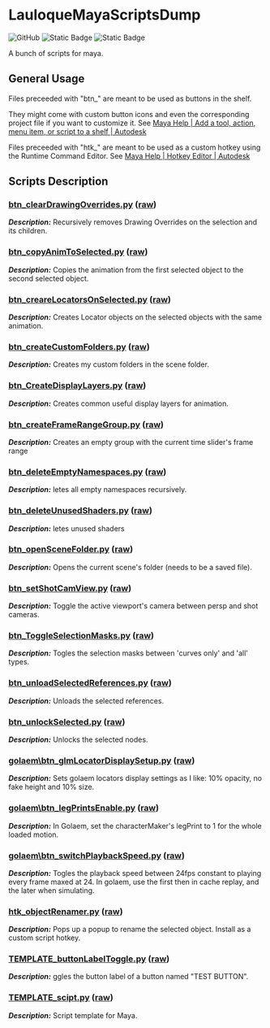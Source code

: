 # LauloqueMayaScriptsDump

![GitHub](https://img.shields.io/github/license/L0Lock/LauloqueMayaScriptsDump?style=for-the-badge) ![Static Badge](https://img.shields.io/badge/Maya-v2020-orange?style=for-the-badge) ![Static Badge](https://img.shields.io/badge/Maya-v2023-orange?style=for-the-badge)

A bunch of scripts for maya.

## General Usage

Files preceeded with "btn_" are meant to be used as buttons in the shelf.  

They might come with custom button icons and even the corresponding project file if you want to customize it. See [Maya Help | Add a tool, action, menu item, or script to a shelf | Autodesk](https://help.autodesk.com/view/MAYAUL/2023/ENU/?guid=GUID-C693E884-F81A-4858-B5D6-3856EB8F394E)

Files preceeded with "htk_" are meant to be used as a custom hotkey using the Runtime Command Editor. See [Maya Help | Hotkey Editor | Autodesk](https://help.autodesk.com/view/MAYAUL/2023/ENU/?guid=GUID-36D24C0F-19E4-411E-8CA9-DB7B64C3E6EA)

## Scripts Description
### [btn_clearDrawingOverrides.py](https://github.com/L0Lock/LauloqueMayaScriptsDump/blob/main/btn_clearDrawingOverrides.py) ([raw](https://raw.githubusercontent.com/L0Lock/LauloqueMayaScriptsDump/main/btn_clearDrawingOverrides.py))
***Description:*** Recursively removes Drawing Overrides on the selection and its children.

### [btn_copyAnimToSelected.py](https://github.com/L0Lock/LauloqueMayaScriptsDump/blob/main/btn_copyAnimToSelected.py) ([raw](https://raw.githubusercontent.com/L0Lock/LauloqueMayaScriptsDump/main/btn_copyAnimToSelected.py))
***Description:*** Copies the animation from the first selected object to the second selected object.

### [btn_creareLocatorsOnSelected.py](https://github.com/L0Lock/LauloqueMayaScriptsDump/blob/main/btn_creareLocatorsOnSelected.py) ([raw](https://raw.githubusercontent.com/L0Lock/LauloqueMayaScriptsDump/main/btn_creareLocatorsOnSelected.py))
***Description:*** Creates Locator objects on the selected objects with the same animation.

### [btn_createCustomFolders.py](https://github.com/L0Lock/LauloqueMayaScriptsDump/blob/main/btn_createCustomFolders.py) ([raw](https://raw.githubusercontent.com/L0Lock/LauloqueMayaScriptsDump/main/btn_createCustomFolders.py))
***Description:*** Creates my custom folders in the scene folder.

### [btn_CreateDisplayLayers.py](https://github.com/L0Lock/LauloqueMayaScriptsDump/blob/main/btn_CreateDisplayLayers.py) ([raw](https://raw.githubusercontent.com/L0Lock/LauloqueMayaScriptsDump/main/btn_CreateDisplayLayers.py))
***Description:*** Creates common useful display layers for animation.

### [btn_createFrameRangeGroup.py](https://github.com/L0Lock/LauloqueMayaScriptsDump/blob/main/btn_createFrameRangeGroup.py) ([raw](https://raw.githubusercontent.com/L0Lock/LauloqueMayaScriptsDump/main/btn_createFrameRangeGroup.py))
***Description:*** Creates an empty group with the current time slider's frame range

### [btn_deleteEmptyNamespaces.py](https://github.com/L0Lock/LauloqueMayaScriptsDump/blob/main/btn_deleteEmptyNamespaces.py) ([raw](https://raw.githubusercontent.com/L0Lock/LauloqueMayaScriptsDump/main/btn_deleteEmptyNamespaces.py))
***Description:*** letes all empty namespaces recursively.

### [btn_deleteUnusedShaders.py](https://github.com/L0Lock/LauloqueMayaScriptsDump/blob/main/btn_deleteUnusedShaders.py) ([raw](https://raw.githubusercontent.com/L0Lock/LauloqueMayaScriptsDump/main/btn_deleteUnusedShaders.py))
***Description:*** letes unused shaders

### [btn_openSceneFolder.py](https://github.com/L0Lock/LauloqueMayaScriptsDump/blob/main/btn_openSceneFolder.py) ([raw](https://raw.githubusercontent.com/L0Lock/LauloqueMayaScriptsDump/main/btn_openSceneFolder.py))
***Description:*** Opens the current scene's folder (needs to be a saved file).

### [btn_setShotCamView.py](https://github.com/L0Lock/LauloqueMayaScriptsDump/blob/main/btn_setShotCamView.py) ([raw](https://raw.githubusercontent.com/L0Lock/LauloqueMayaScriptsDump/main/btn_setShotCamView.py))
***Description:*** Toggle the active viewport's camera between persp and shot cameras.

### [btn_ToggleSelectionMasks.py](https://github.com/L0Lock/LauloqueMayaScriptsDump/blob/main/btn_ToggleSelectionMasks.py) ([raw](https://raw.githubusercontent.com/L0Lock/LauloqueMayaScriptsDump/main/btn_ToggleSelectionMasks.py))
***Description:*** Togles the selection masks between 'curves only' and 'all' types.

### [btn_unloadSelectedReferences.py](https://github.com/L0Lock/LauloqueMayaScriptsDump/blob/main/btn_unloadSelectedReferences.py) ([raw](https://raw.githubusercontent.com/L0Lock/LauloqueMayaScriptsDump/main/btn_unloadSelectedReferences.py))
***Description:*** Unloads the selected references.

### [btn_unlockSelected.py](https://github.com/L0Lock/LauloqueMayaScriptsDump/blob/main/btn_unlockSelected.py) ([raw](https://raw.githubusercontent.com/L0Lock/LauloqueMayaScriptsDump/main/btn_unlockSelected.py))
***Description:*** Unlocks the selected nodes.

### [golaem\btn_glmLocatorDisplaySetup.py](https://github.com/L0Lock/LauloqueMayaScriptsDump/blob/main/golaem/btn_glmLocatorDisplaySetup.py) ([raw](https://raw.githubusercontent.com/L0Lock/LauloqueMayaScriptsDump/main/golaem/btn_glmLocatorDisplaySetup.py))
***Description:*** Sets golaem locators display settings as I like: 10% opacity, no fake height and 10% size.

### [golaem\btn_legPrintsEnable.py](https://github.com/L0Lock/LauloqueMayaScriptsDump/blob/main/golaem/btn_legPrintsEnable.py) ([raw](https://raw.githubusercontent.com/L0Lock/LauloqueMayaScriptsDump/main/golaem/btn_legPrintsEnable.py))
***Description:*** In Golaem, set the characterMaker's legPrint to 1 for the whole loaded motion.

### [golaem\btn_switchPlaybackSpeed.py](https://github.com/L0Lock/LauloqueMayaScriptsDump/blob/main/golaem/btn_switchPlaybackSpeed.py) ([raw](https://raw.githubusercontent.com/L0Lock/LauloqueMayaScriptsDump/main/golaem/btn_switchPlaybackSpeed.py))
***Description:*** Togles the playback speed between 24fps constant to playing every frame maxed at 24. In golaem, use the first then in cache replay, and the later when simulating.

### [htk_objectRenamer.py](https://github.com/L0Lock/LauloqueMayaScriptsDump/blob/main/htk_objectRenamer.py) ([raw](https://raw.githubusercontent.com/L0Lock/LauloqueMayaScriptsDump/main/htk_objectRenamer.py))
***Description:*** Pops up a popup to rename the selected object. Install as a custom script hotkey.

### [TEMPLATE_buttonLabelToggle.py](https://github.com/L0Lock/LauloqueMayaScriptsDump/blob/main/TEMPLATE_buttonLabelToggle.py) ([raw](https://raw.githubusercontent.com/L0Lock/LauloqueMayaScriptsDump/main/TEMPLATE_buttonLabelToggle.py))
***Description:*** ggles the button label of a button named "TEST BUTTON".

### [TEMPLATE_scipt.py](https://github.com/L0Lock/LauloqueMayaScriptsDump/blob/main/TEMPLATE_scipt.py) ([raw](https://raw.githubusercontent.com/L0Lock/LauloqueMayaScriptsDump/main/TEMPLATE_scipt.py))
***Description:*** Script template for Maya.


